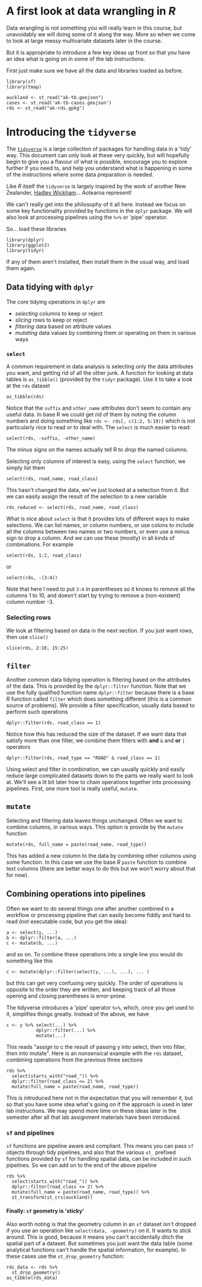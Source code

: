 # A first look at data wrangling in *R*
Data wrangling is not something you will really learn in this course, but unavoidably we will doing some of it along the way. More so when we come to look at large messy multivariate datasets later in the course.

But it is appropriate to introduce a few key ideas up front so that you have an idea what is going on in some of the lab instructions.

First just make sure we have all the data and libraries loaded as before.

```{r}
library(sf)
library(tmap)

auckland <- st_read("ak-tb.geojson")
cases <- st_read('ak-tb-cases.geojson')
rds <- st_read("ak-rds.gpkg")
```

# Introducing the `tidyverse`
The [`tidyverse`](https://www.tidyverse.org/) is a large collection of packages for handling data in a 'tidy' way. This document can only look at these very quickly, but will hopefully begin to give you a flavour of what is possible, encourage you to explore further if you need to, and help you understand what is happening in some of the instructions where some data preparation is needed.

Like *R* itself the `tidyverse` is largely inspired by the work of another New Zealander, [Hadley Wickham](http://hadley.nz/)... Aotearoa represent!

We can't really get into the philosophy of it all here. Instead we focus on some key functionality provided by functions in the `dplyr` package. We will also look at processing pipelines using the `%>%` or 'pipe' operator.

So... load these libraries

```{r}
library(dplyr)
library(ggplot2)
library(tidyr)
```

If any of them aren't installed, then install them in the usual way, and load them again.

## Data tidying with `dplyr`
The core tidying operations in `dplyr` are

+ _selecting_ columns to keep or reject
+ _slicing_ rows to keep or reject
+ _filtering_ data based on attribute values
+ _mutating_ data values by combining them or operating on them in various ways

### `select`
A common requirement in data analysis is selecting only the data attributes you want, and getting rid of all the other junk. A function for looking at data tables is `as_tibble()` (provided by the `tidyr` package). Use it to take a look at the `rds` dataset

```{r}
as_tibble(rds)
```
Notice that the `suffix` and `other_name` attributes don't seem to contain any useful data. In base R we could get rid of them by noting the column numbers and doing something like `rds <- rds[, c(1:2, 5:19)]` which is not particularly nice to read or to deal with. The `select` is much easier to read:

```{r}
select(rds, -suffix, -other_name)
```
The minus signs on the names actually tell R to _drop_ the named columns.

Selecting only columns of interest is easy, using the `select` function, we simply list them
```{r}
select(rds, road_name, road_class)
```
This hasn't changed the data, we've just looked at a selection from it. But we can easily assign the result of the selection to a new variable

```{r}
rds_reduced <- select(rds, road_name, road_class)
```

What is nice about `select` is that it provides lots of different ways to make selections. We can list names, or column numbers, or use colons to include all the columns between two names or two numbers, or even use a minus sign to drop a column. And we can use these (mostly) in all kinds of combinations. For example

```{r}
select(rds, 1:2, road_class)
```

or
```{r}
select(rds, -(3:4))
```

Note that here I need to put `3:4` in parentheses so it knows to remove all the columns 1 to 10, and doesn't start by trying to remove a (non-existent) column number -3.

### Selecting rows
We look at filtering based on data in the next section. If you just want rows, then use `slice()`

```{r}
slice(rds, 2:10, 15:25)
```

## `filter`
Another common data tidying operation is filtering based on the attributes of the data. This is provided by the `dplyr::filter` function. Note that we use the fully qualified function name `dplyr::filter` because there is a base *R* function called `filter` which does something different (this is a common source of problems). We provide a filter specification, usually data based to perform such operations

```{r}
dplyr::filter(rds, road_class == 1)
```
Notice how this has reduced the size of the dataset. If we want data that satisfy more than one filter, we combine them filters with **and** `&` and **or** `|` operators

```{r}
dplyr::filter(rds, road_type == "ROAD" & road_class == 1)
```

Using select and filter in combination, we can usually quickly and easily reduce large complicated datasets down to the parts we really want to look at. We'll see a lit bit later how to chain operations together into processing pipelines. First, one more tool is really useful, `mutate`.

## `mutate`
Selecting and filtering data leaves things unchanged. Often we want to combine columns, in various ways. This option is provide by the `mutate` function

```{r}
mutate(rds, full_name = paste(road_name, road_type))
```

This has added a new column to the data by combining other columns using some function. In this case we use the base *R* `paste` function to combine text columns (there are better ways to do this but we won't worry about that for now).

## Combining operations into pipelines
Often we want to do several things one after another combined in a workflow or processing pipeline that can easily become fiddly and hard to read (not executable code, but you get the idea):

```
a <- select(y, ...)
b <- dplyr::filter(a, ...)
c <- mutate(b, ...)
```

and so on. To combine these operations into a single line you would do something like this

```
c <- mutate(dplyr::filter(select(y, ...), ...), ... )
```

but this can get very confusing very quickly. The order of operations is opposite to the order they are written, and keeping track of all those opening and closing parentheses is error-prone.

The tidyverse introduces a 'pipe' operator `%>%`, which, once you get used to it, simplifies things greatly. Instead of the above, we have

```
c <- y %>% select(...) %>%
           dplyr::filter(...) %>%
           mutate(...)
```

This reads "assign to c the result of passing y into select, then into filter, then into mutate". Here is an nonsensical example with the `rds` dataset, combining operations from the previous three sections

```{r}
rds %>%
  select(starts_with("road_")) %>%
  dplyr::filter(road_class <= 2) %>%
  mutate(full_name = paste(road_name, road_type))
```

This is introduced here not in the expectation that you will remember it, but so that you have some idea what's going on if the approach is used in later lab instructions. We may spend more time on these ideas later in the semester after all that lab assignment materials have been introduced.

### `sf` and pipelines
`sf` functions are pipeline aware and compliant. This means you can pass `sf` objects through tidy pipelines, and also that the various `st_` prefixed functions provided by `sf` for handling spatial data, can be included in such pipelines. So we can add on to the end of the above pipeline

```{r}
rds %>%
  select(starts_with("road_")) %>%
  dplyr::filter(road_class <= 2) %>%
  mutate(full_name = paste(road_name, road_type)) %>%
  st_transform(st_crs(auckland))
```

#### Finally: `sf` geometry is 'sticky'
Also worth noting is that the geometry column in an `sf` dataset isn't dropped if you use an operation like `select(data, -geometry)` on it. It wants to stick around. This is good, because it means you can't accidentally ditch the spatial part of a dataset. But sometimes you just want the data table (some analytical functions can't handle the spatial information, for example). In these cases use the `st_drop_geometry` function:

```{r}
rds_data <- rds %>%
  st_drop_geometry()
as_tibble(rds_data)
```
